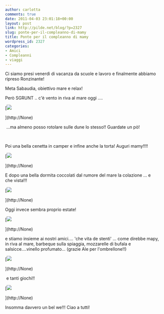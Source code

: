 ```yaml
---
author: carlotta
comments: true
date: 2011-04-03 23:01:18+00:00
layout: post
link: http://pilde.net/blog/?p=2327
slug: ponte-per-il-compleanno-di-mamy
title: Ponte per il compleanno di mamy
wordpress_id: 2327
categories:
- Amici
- Compleanni
- viaggi
---
```


Ci siamo presi venerdì di vacanza da scuole e lavoro e finalmente abbiamo ripreso Ronzinante!

Meta Sabaudia, obiettivo mare e relax!

Però SGRUNT .. c'è vento in riva al mare oggi ....

[![](http://pilde.net/blog/wp-content/uploads/2011/04/sgrunt.jpg)


](http://None)


 ...ma almeno posso rotolare sulle dune lo stesso!! Guardate un pò!

 

Poi una bella cenetta in camper e infine anche la torta! Auguri mamy!!!!

[![](http://pilde.net/blog/wp-content/uploads/2011/04/compleanno_mamma.jpg)


](http://None)




E dopo una bella dormita coccolati dal rumore del mare la colazione ... e che vista!!!

[![](http://pilde.net/blog/wp-content/uploads/2011/04/colazione_camper.jpg)


](http://None)




Oggi invece sembra proprio estate!

[![](http://pilde.net/blog/wp-content/uploads/2011/04/scala2.jpg)


](http://None)




e stiamo insieme ai nostri amici.... 'che vita de stenti' ... come direbbe mapy, in riva al mare, barbeque sulla spiaggia, mozzarelle di bufala e salsicce....vinello profumato... (grazie Ale per l'ombrellone!!)




[![](http://pilde.net/blog/wp-content/uploads/2011/04/bbque.jpg)


](http://None)


[](http://None)




 e tanti giochi!!

[![](http://pilde.net/blog/wp-content/uploads/2011/04/racchettoni.jpg)


](http://None)




Insomma davvero un bel we!!! Ciao a tutti!
